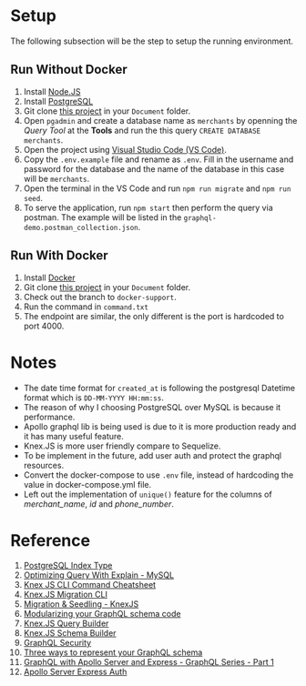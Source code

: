 # Setup
The following subsection will be the step to setup the running environment.

## Run Without Docker
1. Install [Node.JS](https://nodejs.org/en/)
2. Install [PostgreSQL](https://www.postgresql.org/download/)
3. Git clone [this project](https://github.com/lauyh/graphql-demo) in your `Document` folder.
4. Open `pgadmin` and create a database name as `merchants` by openning the *Query Tool* at the **Tools** and run the this query `CREATE DATABASE merchants`.
5. Open the project using [Visual Studio Code (VS Code)](https://code.visualstudio.com/).
6. Copy the `.env.example` file and rename as `.env`. Fill in the username and password for the database and the name of the database in this case will be `merchants`.
7. Open the terminal in the VS Code and run `npm run migrate` and `npm run seed`.
8. To serve the application, run `npm start` then perform the query via postman. The example will be listed in the `graphql-demo.postman_collection.json`.

## Run With Docker
1. Install [Docker](https://www.docker.com/)
2. Git clone [this project](https://github.com/lauyh/graphql-demo) in your `Document` folder.
3. Check out the branch to `docker-support`.
4. Run the command in `command.txt`
5. The endpoint are similar, the only different is the port is hardcoded to port 4000.

# Notes
- The date time format for `created_at` is following the postgresql Datetime format which is `DD-MM-YYYY HH:mm:ss`.
- The reason of why I choosing PostgreSQL over MySQL is because it performance.
- Apollo graphql lib is being used is due to it is more production ready and it has many useful feature.
- Knex.JS is more user friendly compare to Sequelize.
- To be implement  in the future, add user auth and protect the graphql resources.
- Convert the docker-compose to use `.env` file, instead of hardcoding the value in docker-compose.yml file.
- Left out the implementation of `unique()` feature for the columns of *merchant_name*, *id* and *phone_number*.

# Reference
1. [PostgreSQL Index Type](https://www.postgresql.org/docs/current/indexes-types.html)
2. [Optimizing Query With Explain - MySQL](https://dev.mysql.com/doc/refman/5.7/en/using-explain.html)
3. [Knex JS CLI Command Cheatsheet](https://devhints.io/knex)
4. [Knex.JS Migration CLI](https://knexjs.org/guide/migrations.html)
5. [Migration & Seedling - KnexJS](https://gist.github.com/NigelEarle/70db130cc040cc2868555b29a0278261)
6. [Modularizing your GraphQL schema code](https://www.apollographql.com/blog/backend/schema-design/modularizing-your-graphql-schema-code/)
7. [Knex.JS Query Builder](https://knexjs.org/guide/query-builder.html)
8. [Knex.JS Schema Builder](https://knexjs.org/guide/schema-builder.html)
9. [GraphQL Security](https://atheros.ai/blog/graphql-security-in-node-js-project)
10. [Three ways to represent your GraphQL schema](https://www.apollographql.com/blog/backend/schema-design/three-ways-to-represent-your-graphql-schema/)
11. [GraphQL with Apollo Server and Express - GraphQL Series - Part 1](https://cloudnweb.dev/2019/06/graphql-with-apollo-server-and-express-graphql-series-part-1/)
12. [Apollo Server Express Auth](https://github.com/nandymandy1/apollo-server-express-auth)
